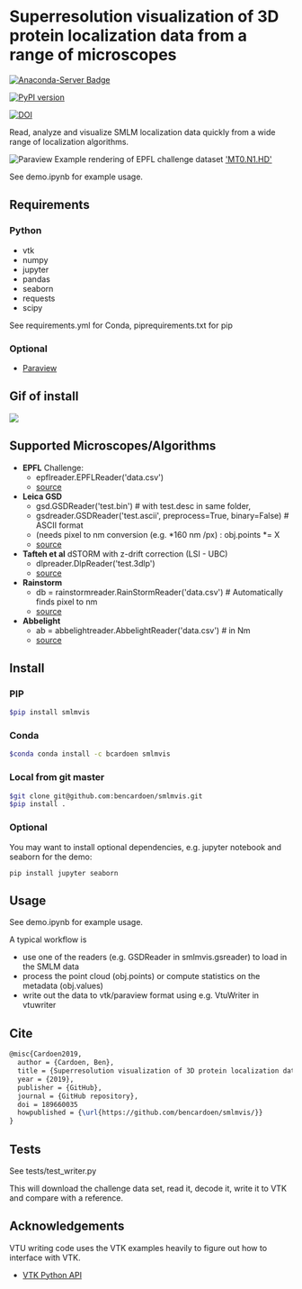 # Superresolution visualization of 3D protein localization data from a range of microscopes
[![Anaconda-Server Badge](https://anaconda.org/bcardoen/smlmvis/badges/version.svg)](https://anaconda.org/bcardoen/smlmvis)

[![PyPI version](https://badge.fury.io/py/smlmvis.svg)](https://badge.fury.io/py/smlmvis)

[![DOI](https://zenodo.org/badge/DOI/10.5281/zenodo.7226577.svg)](https://doi.org/10.5281/zenodo.7226577)




Read, analyze and visualize SMLM localization data quickly from a wide range of localization algorithms.

![Paraview](./example.png "Example")
Example rendering of EPFL challenge dataset ['MT0.N1.HD'](http://bigwww.epfl.ch/smlm/challenge2016/datasets/MT0.N1.HD/Data/data.html)

See demo.ipynb for example usage.

## Requirements
### Python
* vtk
* numpy
* jupyter
* pandas
* seaborn
* requests
* scipy

See requirements.yml for Conda, piprequirements.txt for pip
### Optional
* [Paraview](https://www.paraview.org/)

## Gif of install

![](smlmvis.gif)


## Supported Microscopes/Algorithms
* **EPFL** Challenge:
  * epflreader.EPFLReader('data.csv')
  * [source](http://bigwww.epfl.ch/smlm/challenge2016/datasets/MT0.N1.HD/Oracle-AS/index.html)
* **Leica GSD**
  * gsd.GSDReader('test.bin') # with test.desc in same folder,
  * gsdreader.GSDReader('test.ascii', preprocess=True, binary=False) # ASCII format
  * (needs pixel to nm conversion (e.g. *160 nm /px) : obj.points *= X
  * [source](https://www.leica-microsystems.com/products/light-microscopes/p/leica-sr-gsd-3d/)
* **Tafteh et al** dSTORM with z-drift correction (LSI - UBC)
  * dlpreader.DlpReader('test.3dlp')
  * [source](https://onlinelibrary.wiley.com/doi/abs/10.1002/jbio.201500140)
* **Rainstorm**
  * db = rainstormreader.RainStormReader('data.csv') # Automatically finds pixel to nm
  * [source](https://titan.physx.u-szeged.hu/~adoptim/?page_id=582)
* **Abbelight**
  * ab = abbelightreader.AbbelightReader('data.csv') # in Nm
  * [source](https://www.abbelight.com/)

## Install
### PIP
```bash
$pip install smlmvis
```
### Conda
```bash
$conda conda install -c bcardoen smlmvis 
```

### Local from git master
```bash
$git clone git@github.com:bencardoen/smlmvis.git
$pip install .
```

### Optional
You may want to install optional dependencies, e.g. jupyter notebook and seaborn for the demo:
```
pip install jupyter seaborn
```

## Usage
See demo.ipynb for example usage.

A typical workflow is
* use one of the readers (e.g. GSDReader in smlmvis.gsreader) to load in the SMLM data
* process the point cloud (obj.points) or compute statistics on the metadata (obj.values)
* write out the data to vtk/paraview format using e.g. VtuWriter in vtuwriter


## Cite
```latex
@misc{Cardoen2019,
  author = {Cardoen, Ben},
  title = {Superresolution visualization of 3D protein localization data from a range of microscopes},
  year = {2019},
  publisher = {GitHub},
  journal = {GitHub repository},
  doi = 189660035
  howpublished = {\url{https://github.com/bencardoen/smlmvis/}}
}
```
## Tests
See tests/test_writer.py

This will download the challenge data set, read it, decode it, write it to VTK and compare with a reference.

## Acknowledgements
VTU writing code uses the VTK examples heavily to figure out how to interface with VTK.
* [VTK Python API](https://lorensen.github.io/VTKExamples/site/Python/)
